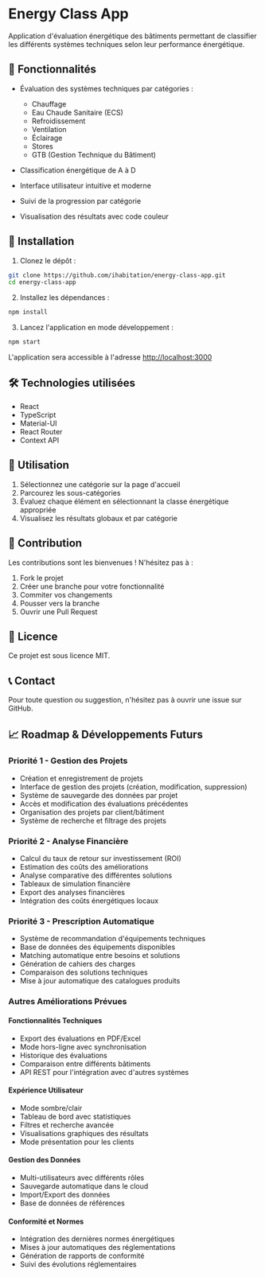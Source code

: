 # Energy Class App

Application d'évaluation énergétique des bâtiments permettant de classifier les différents systèmes techniques selon leur performance énergétique.

## 🎯 Fonctionnalités

- Évaluation des systèmes techniques par catégories :
  - Chauffage
  - Eau Chaude Sanitaire (ECS)
  - Refroidissement
  - Ventilation
  - Éclairage
  - Stores
  - GTB (Gestion Technique du Bâtiment)

- Classification énergétique de A à D
- Interface utilisateur intuitive et moderne
- Suivi de la progression par catégorie
- Visualisation des résultats avec code couleur

## 🚀 Installation

1. Clonez le dépôt :
```bash
git clone https://github.com/ihabitation/energy-class-app.git
cd energy-class-app
```

2. Installez les dépendances :
```bash
npm install
```

3. Lancez l'application en mode développement :
```bash
npm start
```

L'application sera accessible à l'adresse [http://localhost:3000](http://localhost:3000)

## 🛠 Technologies utilisées

- React
- TypeScript
- Material-UI
- React Router
- Context API

## 📱 Utilisation

1. Sélectionnez une catégorie sur la page d'accueil
2. Parcourez les sous-catégories
3. Évaluez chaque élément en sélectionnant la classe énergétique appropriée
4. Visualisez les résultats globaux et par catégorie

## 🤝 Contribution

Les contributions sont les bienvenues ! N'hésitez pas à :
1. Fork le projet
2. Créer une branche pour votre fonctionnalité
3. Commiter vos changements
4. Pousser vers la branche
5. Ouvrir une Pull Request

## 📄 Licence

Ce projet est sous licence MIT.

## 📞 Contact

Pour toute question ou suggestion, n'hésitez pas à ouvrir une issue sur GitHub.

## 📈 Roadmap & Développements Futurs

### Priorité 1 - Gestion des Projets
- Création et enregistrement de projets
- Interface de gestion des projets (création, modification, suppression)
- Système de sauvegarde des données par projet
- Accès et modification des évaluations précédentes
- Organisation des projets par client/bâtiment
- Système de recherche et filtrage des projets

### Priorité 2 - Analyse Financière
- Calcul du taux de retour sur investissement (ROI)
- Estimation des coûts des améliorations
- Analyse comparative des différentes solutions
- Tableaux de simulation financière
- Export des analyses financières
- Intégration des coûts énergétiques locaux

### Priorité 3 - Prescription Automatique
- Système de recommandation d'équipements techniques
- Base de données des équipements disponibles
- Matching automatique entre besoins et solutions
- Génération de cahiers des charges
- Comparaison des solutions techniques
- Mise à jour automatique des catalogues produits

### Autres Améliorations Prévues

#### Fonctionnalités Techniques
- Export des évaluations en PDF/Excel
- Mode hors-ligne avec synchronisation
- Historique des évaluations
- Comparaison entre différents bâtiments
- API REST pour l'intégration avec d'autres systèmes

#### Expérience Utilisateur
- Mode sombre/clair
- Tableau de bord avec statistiques
- Filtres et recherche avancée
- Visualisations graphiques des résultats
- Mode présentation pour les clients

#### Gestion des Données
- Multi-utilisateurs avec différents rôles
- Sauvegarde automatique dans le cloud
- Import/Export des données
- Base de données de références

#### Conformité et Normes
- Intégration des dernières normes énergétiques
- Mises à jour automatiques des réglementations
- Génération de rapports de conformité
- Suivi des évolutions réglementaires 